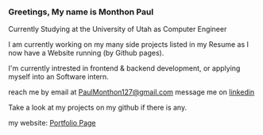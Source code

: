 ### Greetings, My name is Monthon Paul

Currently Studying at the University of Utah as Computer Engineer

I am currently working on my many side projects listed in my Resume as I now have a Website running (by Github pages).

I'm currently intrested in frontend & backend development, or applying myself into an Software intern. 

reach me by email at PaulMonthon127@gmail.com message me on <a href="https://www.linkedin.com/in/monthon-paul-47a8a323a/">linkedin</a>

Take a look at my projects on my github if there is any.

my website: <a href="https://monthon-paul.github.io/">Portfolio Page</a>

<!---
Monthon-Paul/Monthon-Paul is a ✨ special ✨ repository because its `README.md` (this file) appears on your GitHub profile.
You can click the Preview link to take a look at your changes.
--->
